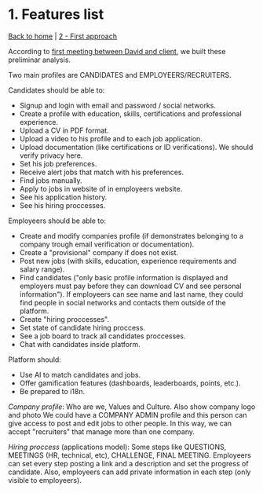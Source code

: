 # 1. Features list

[Back to home](../README.md) | [2 - First approach](2-first_approach.md)

According to [first meeting between David and client](meeting_memories/01.md), we built these preliminar analysis.

Two main profiles are CANDIDATES and EMPLOYEERS/RECRUITERS.

Candidates should be able to:

- Signup and login with email and password / social networks.
- Create a profile with education, skills, certifications and professional experience.
- Upload a CV in PDF format.
- Upload a video to his profile and to each job application.
- Upload documentation (like certifications or ID verifications). We should verify privacy here.
- Set his job preferences.
- Receive alert jobs that match with his preferences.
- Find jobs manually.
- Apply to jobs in website of in employeers website.
- See his application history.
- See his hiring proccesses.

Employeers should be able to:

- Create and modify companies profile (if demonstrates belonging to a company trough email verification or documentation).
- Create a "provisional" company if does not exist.
- Post new jobs (with skills, education, experience requirements and salary range).
- Find candidates ("only basic profile information is displayed and employers must pay before they can download CV and see personal information"). If employeers can see name and last name, they could find people in social networks and contacts them outside of the platform.
- Create "hiring proccesses".
- Set state of candidate hiring proccess.
- See a job board to track all candidates proccesses.
- Chat with candidates inside platform.

Platform should:

- Use AI to match candidates and jobs.
- Offer gamification features (dashboards, leaderboards, points, etc.).
- Be prepared to i18n.

*Company profile*: Who are we, Values and Culture.  Also show company logo and photo
We could have a COMPANY ADMIN profile and this person can give access to post and edit jobs to other people. In this way, we can accept "recruiters" that manage more than one company.

*Hiring proccess* (applications model): Some steps like QUESTIONS, MEETINGS (HR, technical, etc), CHALLENGE, FINAL MEETING. Employeers can set every step posting a link and a description and set the progress of candidate.
Also, employeers can add private information in each step (only visible to employeers).
